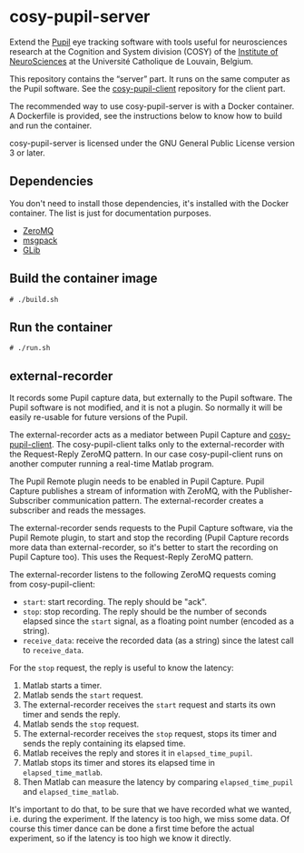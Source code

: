 cosy-pupil-server
=================

Extend the [Pupil](https://pupil-labs.com/) eye tracking software with tools
useful for neurosciences research at the Cognition and System division (COSY) of
the [Institute of NeuroSciences](http://www.uclouvain.be/en-ions.html) at the
Université Catholique de Louvain, Belgium.

This repository contains the “server” part. It runs on the same computer as the
Pupil software. See the [cosy-pupil-client](https://github.com/UCL-CATL/cosy-pupil-client)
repository for the client part.

The recommended way to use cosy-pupil-server is with a Docker container. A
Dockerfile is provided, see the instructions below to know how to build and run
the container.

cosy-pupil-server is licensed under the GNU General Public License version 3 or later.

Dependencies
------------

You don't need to install those dependencies, it's installed with the Docker
container. The list is just for documentation purposes.

- [ZeroMQ](http://zeromq.org/)
- [msgpack](http://msgpack.org/)
- [GLib](https://wiki.gnome.org/Projects/GLib)

Build the container image
-------------------------

    # ./build.sh

Run the container
-----------------

    # ./run.sh

external-recorder
-----------------

It records some Pupil capture data, but externally to the Pupil software. The
Pupil software is not modified, and it is not a plugin. So normally it will be
easily re-usable for future versions of the Pupil.

The external-recorder acts as a mediator between Pupil Capture and
[cosy-pupil-client](https://github.com/UCL-CATL/cosy-pupil-client). The
cosy-pupil-client talks only to the external-recorder with the Request-Reply
ZeroMQ pattern. In our case cosy-pupil-client runs on another computer running
a real-time Matlab program.

The Pupil Remote plugin needs to be enabled in Pupil Capture. Pupil Capture
publishes a stream of information with ZeroMQ, with the Publisher-Subscriber
communication pattern. The external-recorder creates a subscriber and reads the
messages.

The external-recorder sends requests to the Pupil Capture software, via the
Pupil Remote plugin, to start and stop the recording (Pupil Capture records
more data than external-recorder, so it's better to start the recording on
Pupil Capture too). This uses the Request-Reply ZeroMQ pattern.

The external-recorder listens to the following ZeroMQ requests coming from
cosy-pupil-client:

- `start`: start recording. The reply should be "ack".
- `stop`: stop recording. The reply should be the number of seconds elapsed
  since the `start` signal, as a floating point number (encoded as a string).
- `receive_data`: receive the recorded data (as a string) since the latest call
  to `receive_data`.

For the `stop` request, the reply is useful to know the latency:

1. Matlab starts a timer.
2. Matlab sends the `start` request.
3. The external-recorder receives the `start` request and starts its own timer
   and sends the reply.
4. Matlab sends the `stop` request.
5. The external-recorder receives the `stop` request, stops its timer and sends
   the reply containing its elapsed time.
6. Matlab receives the reply and stores it in `elapsed_time_pupil`.
7. Matlab stops its timer and stores its elapsed time in `elapsed_time_matlab`.
8. Then Matlab can measure the latency by comparing `elapsed_time_pupil` and
   `elapsed_time_matlab`.

It's important to do that, to be sure that we have recorded what we wanted,
i.e. during the experiment. If the latency is too high, we miss some data. Of
course this timer dance can be done a first time before the actual experiment,
so if the latency is too high we know it directly.
